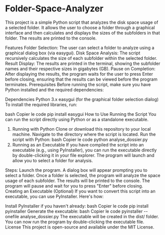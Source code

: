 # Folder-Space-Analyzer
This project is a simple Python script that analyzes the disk space usage of a selected folder. It allows the user to choose a folder through a graphical interface and then calculates and displays the sizes of the subfolders in that folder. The results are printed to the console.

Features
Folder Selection: The user can select a folder to analyze using a graphical dialog box (via easygui).
Disk Space Analysis: The script recursively calculates the size of each subfolder within the selected folder.
Result Display: The results are printed in the terminal, showing the subfolder names and their respective sizes in gigabytes (GB).
Pause on Completion: After displaying the results, the program waits for the user to press Enter before closing, ensuring that the results can be viewed before the program terminates.
Prerequisites
Before running the script, make sure you have Python installed and the required dependencies:

Dependencies
Python 3.x
easygui (for the graphical folder selection dialog)
To install the required libraries, run:

bash
Copier le code
pip install easygui
How to Use
Running the Script
You can run the script directly using Python or as a standalone executable.

1. Running with Python
Clone or download this repository to your local machine.
Navigate to the directory where the script is located.
Run the script with Python:
bash
Copier le code
python analyse_dossier.py
2. Running as an Executable
If you have compiled the script into an executable (e.g., using PyInstaller), you can run the executable directly by double-clicking it in your file explorer. The program will launch and allow you to select a folder for analysis.

Steps:
Launch the program.
A dialog box will appear prompting you to select a folder.
Once a folder is selected, the program will analyze the space usage of each subfolder.
The results will be printed to the console.
The program will pause and wait for you to press "Enter" before closing.
Creating an Executable (Optional)
If you want to convert this script into an executable, you can use PyInstaller. Here's how:

Install PyInstaller if you haven't already:
bash
Copier le code
pip install pyinstaller
Generate the executable:
bash
Copier le code
pyinstaller --onefile analyse_dossier.py
The executable will be created in the dist/ folder. You can now run the program by double-clicking the executable file.
License
This project is open-source and available under the MIT License.
